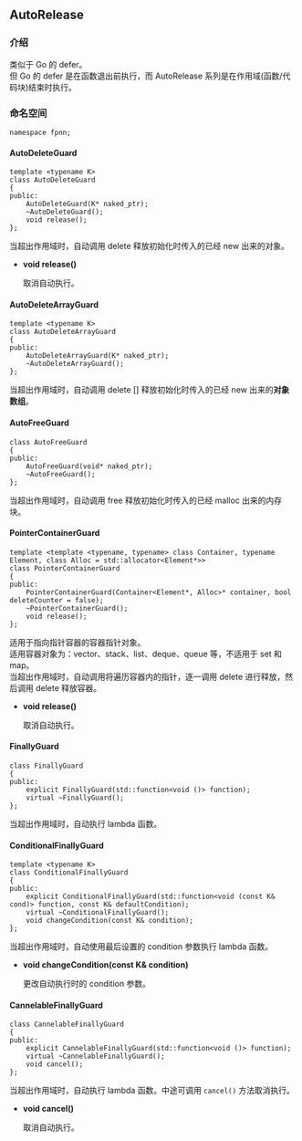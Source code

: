 ## AutoRelease

### 介绍

类似于 Go 的 defer。  
但 Go 的 defer 是在函数退出前执行，而 AutoRelease 系列是在作用域(函数/代码块)结束时执行。

### 命名空间

	namespace fpnn;

#### AutoDeleteGuard

	template <typename K>
	class AutoDeleteGuard
	{
	public:
		AutoDeleteGuard(K* naked_ptr);
		~AutoDeleteGuard();
		void release();
	};

当超出作用域时，自动调用 delete 释放初始化时传入的已经 new 出来的对象。

* **void release()**

	取消自动执行。

#### AutoDeleteArrayGuard

	template <typename K>
	class AutoDeleteArrayGuard
	{
	public:
		AutoDeleteArrayGuard(K* naked_ptr);
		~AutoDeleteArrayGuard();
	};

当超出作用域时，自动调用 delete [] 释放初始化时传入的已经 new 出来的**对象数组**。

#### AutoFreeGuard

	class AutoFreeGuard
	{
	public:
		AutoFreeGuard(void* naked_ptr);
		~AutoFreeGuard();
	};

当超出作用域时，自动调用 free 释放初始化时传入的已经 malloc 出来的内存块。

#### PointerContainerGuard

	template <template <typename, typename> class Container, typename Element, class Alloc = std::allocator<Element*>>
	class PointerContainerGuard
	{
	public:
		PointerContainerGuard(Container<Element*, Alloc>* container, bool deleteCounter = false);
		~PointerContainerGuard();
		void release();
	};

适用于指向指针容器的容器指针对象。  
适用容器对象为：vector、stack、list、deque、queue 等，不适用于 set 和 map。  
当超出作用域时，自动调用将遍历容器内的指针，逐一调用 delete 进行释放，然后调用 delete 释放容器。

* **void release()**

	取消自动执行。

#### FinallyGuard

	class FinallyGuard
	{
	public:
		explicit FinallyGuard(std::function<void ()> function);
		virtual ~FinallyGuard();
	};

当超出作用域时，自动执行 lambda 函数。

#### ConditionalFinallyGuard

	template <typename K>
	class ConditionalFinallyGuard
	{
	public:
		explicit ConditionalFinallyGuard(std::function<void (const K& cond)> function, const K& defaultCondition);
		virtual ~ConditionalFinallyGuard();
		void changeCondition(const K& condition);
	};

当超出作用域时，自动使用最后设置的 condition 参数执行 lambda 函数。

* **void changeCondition(const K& condition)**

	更改自动执行时的 condition 参数。 

#### CannelableFinallyGuard

	class CannelableFinallyGuard
	{
	public:
		explicit CannelableFinallyGuard(std::function<void ()> function);
		virtual ~CannelableFinallyGuard();
		void cancel();
	};

当超出作用域时，自动执行 lambda 函数。中途可调用 `cancel()` 方法取消执行。

* **void cancel()**

	取消自动执行。
